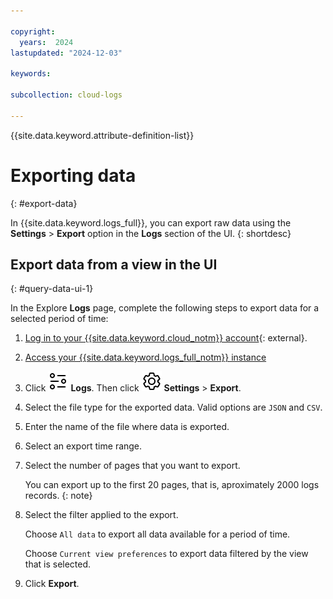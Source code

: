 ```yaml
---

copyright:
  years:  2024
lastupdated: "2024-12-03"

keywords:

subcollection: cloud-logs

---
```


{{site.data.keyword.attribute-definition-list}}


#  Exporting data
{: #export-data}

In {{site.data.keyword.logs_full}}, you can export raw data using the **Settings** > **Export** option in the **Logs** section of the UI.
{: shortdesc}


## Export data from a view in the UI
{: #query-data-ui-1}

In the Explore **Logs** page, complete the following steps to export data for a selected period of time:

1. [Log in to your {{site.data.keyword.cloud_notm}} account](https://cloud.ibm.com/login){: external}.

2. [Access your {{site.data.keyword.logs_full_notm}} instance](/docs/cloud-logs?topic=cloud-logs-instance-launch#instance-launch-cloud-ui)

3. Click ![Explore logs icon](/icons/explore.svg "Explore logs") **Logs**. Then click  ![Settings icon](/icons/setting.svg "Settings icon") **Settings**  > **Export**.

4. Select the file type for the exported data. Valid options are `JSON` and `CSV`.

5. Enter the name of the file where data is exported.

6. Select an export time range.

7. Select the number of pages that you want to export.

    You can export up to the first 20 pages, that is, aproximately 2000 logs records.
    {: note}

8. Select the filter applied to the export.

    Choose `All data` to export all data available for a period of time.

    Choose `Current view preferences` to export data filtered by the view that is selected.

9. Click **Export**.
